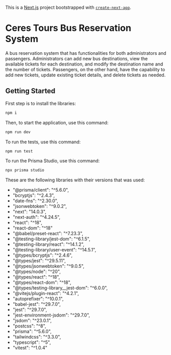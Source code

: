 This is a [Next.js](https://nextjs.org/) project bootstrapped with [`create-next-app`](https://github.com/vercel/next.js/tree/canary/packages/create-next-app).

# Ceres Tours Bus Reservation System

A bus reservation system that has functionalities for both administrators and passengers. Administrators can add new bus destinations, view the available tickets for each destination, and modify the destination name and the number of tickets. Passengers, on the other hand, have the capability to add new tickets, update existing ticket details, and delete tickets as needed.

## Getting Started

First step is to install the libraries:

```bash
npm i
```
Then, to start the application, use this command:

```bash
npm run dev
```

To run the tests, use this command:

```bash
npm run test
```

To run the Prisma Studio, use this command:

```bash
npx prisma studio
```

These are the following libraries with their versions that was used:
- "@prisma/client": "^5.6.0",
- "bcryptjs": "^2.4.3",
- "date-fns": "^2.30.0",
- "jsonwebtoken": "^9.0.2",
- "next": "14.0.3",
- "next-auth": "^4.24.5",
- "react": "^18",
- "react-dom": "^18"
- "@babel/preset-react": "^7.23.3",
- "@testing-library/jest-dom": "^6.1.5",
- "@testing-library/react": "^14.1.2",
- "@testing-library/user-event": "^14.5.1",
- "@types/bcryptjs": "^2.4.6",
- "@types/jest": "^29.5.11",
- "@types/jsonwebtoken": "^9.0.5",
- "@types/node": "^20",
- "@types/react": "^18",
- "@types/react-dom": "^18",
- "@types/testing-library__jest-dom": "^6.0.0",
- "@vitejs/plugin-react": "^4.2.1",
- "autoprefixer": "^10.0.1",
- "babel-jest": "^29.7.0",
- "jest": "^29.7.0",
- "jest-environment-jsdom": "^29.7.0",
- "jsdom": "^23.0.1",
- "postcss": "^8",
- "prisma": "^5.6.0",
- "tailwindcss": "^3.3.0",
- "typescript": "^5",
- "vitest": "^1.0.4"

